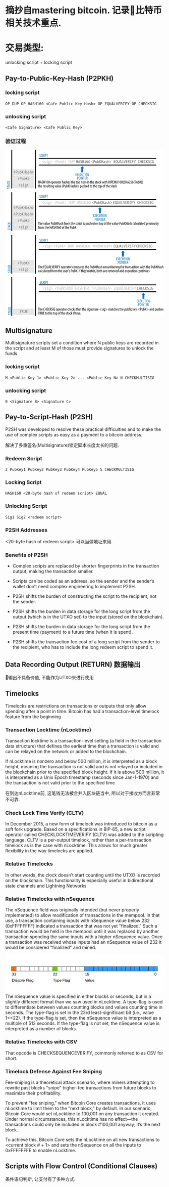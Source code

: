 # 摘抄自mastering bitcoin. 记录比特币相关技术重点.
# 交易类型:

unlocking script + locking script

## Pay-to-Public-Key-Hash (P2PKH)
### locking script
```
OP_DUP OP_HASH160 <Cafe Public Key Hash> OP_EQUALVERIFY OP_CHECKSIG
```
### unlocking script
```
<Cafe Signature> <Cafe Public Key>
```
### 验证过程
![](img/2017-07-20-18-48-15.png)


## Multisignature
Multisignature scripts set a condition where N public keys are recorded in the script and at least M of those must provide signatures to unlock the funds
### locking script
```
M <Public Key 1> <Public Key 2> ... <Public Key N> N CHECKMULTISIG
```
### unlocking script
```
0 <Signature B> <Signature C>
```

## Pay-to-Script-Hash (P2SH)
P2SH was developed to resolve these practical difficulties and to make the use of complex scripts as easy as a payment to a bitcoin address.

解决了多重签名(Multisignature)锁定脚本长度太长的问题.
### Redeem Script
```
2 PubKey1 PubKey2 PubKey3 PubKey4 PubKey5 5 CHECKMULTISIG
```
### Locking Script
```
HASH160 <20-byte hash of redeem script> EQUAL
```
### Unlocking Script
```
Sig1 Sig2 <redeem script>
```
### P2SH Addresses
<20-byte hash of redeem script>  可以当做地址来用.

### Benefits of P2SH
- Complex scripts are replaced by shorter fingerprints in the transaction output, making the transaction smaller.

- Scripts can be coded as an address, so the sender and the sender’s wallet don’t need complex engineering to implement P2SH.

- P2SH shifts the burden of constructing the script to the recipient, not the sender.

- P2SH shifts the burden in data storage for the long script from the output (which is in the UTXO set) to the input (stored on the blockchain).

- P2SH shifts the burden in data storage for the long script from the present time (payment) to a future time (when it is spent).

- P2SH shifts the transaction fee cost of a long script from the sender to the recipient, who has to include the long redeem script to spend it.


## Data Recording Output (RETURN) 数据输出
输出不具备价值, 不能作为UTXO来进行使用

## Timelocks
Timelocks are restrictions on transactions or outputs that only allow spending after a point in time. Bitcoin has had a transaction-level timelock feature from the beginning

### Transaction Locktime (nLocktime)

Transaction locktime is a transaction-level setting (a field in the transaction data structure) that defines the earliest time that a transaction is valid and can be relayed on the network or added to the blockchain.

If nLocktime is nonzero and below 500 million, it is interpreted as a block height, meaning the transaction is not valid and is not relayed or included in the blockchain prior to the specified block height. If it is above 500 million, it is interpreted as a Unix Epoch timestamp (seconds since Jan-1-1970) and the transaction is not valid prior to the specified time

在到达nLocktime前, 这笔钱无法被合并入区块链当中, 所以对于接收方而言非常不可靠.

### Check Lock Time Verify (CLTV)
In December 2015, a new form of timelock was introduced to bitcoin as a soft fork upgrade. Based on a specifications in BIP-65, a new script operator called CHECKLOCKTIMEVERIFY (CLTV) was added to the scripting language. CLTV is a per-output timelock, rather than a per-transaction timelock as is the case with nLocktime. This allows for much greater flexibility in the way timelocks are applied.

### Relative Timelocks
In other words, the clock doesn’t start counting until the UTXO is recorded on the blockchain. This functionality is especially useful in bidirectional state channels and Lightning Networks

### Relative Timelocks with nSequence
The nSequence field was originally intended (but never properly implemented) to allow modification of transactions in the mempool. In that use, a transaction containing inputs with nSequence value below 232 (0xFFFFFFFF) indicated a transaction that was not yet "finalized." Such a transaction would be held in the mempool until it was replaced by another transaction spending the same inputs with a higher nSequence value. Once a transaction was received whose inputs had an nSequence value of 232 it would be considered "finalized" and mined.

![](img/2017-07-21-23-36-09.png)
The nSequence value is specified in either blocks or seconds, but in a slightly different format than we saw used in nLocktime. A type-flag is used to differentiate between values counting blocks and values counting time in seconds. The type-flag is set in the 23rd least-significant bit (i.e., value 1<<22). If the type-flag is set, then the nSequence value is interpreted as a multiple of 512 seconds. If the type-flag is not set, the nSequence value is interpreted as a number of blocks.

### Relative Timelocks with CSV 
That opcode is CHECKSEQUENCEVERIFY, commonly referred to as CSV for short.

### Timelock Defense Against Fee Sniping
Fee-sniping is a theoretical attack scenario, where miners attempting to rewrite past blocks "snipe" higher-fee transactions from future blocks to maximize their profitability.

To prevent "fee sniping," when Bitcoin Core creates transactions, it uses nLocktime to limit them to the "next block," by default. In our scenario, Bitcoin Core would set nLocktime to 100,001 on any transaction it created. Under normal circumstances, this nLocktime has no effect—the transactions could only be included in block #100,001 anyway; it’s the next block.

To achieve this, Bitcoin Core sets the nLocktime on all new transactions to <current block # + 1> and sets the nSequence on all the inputs to 0xFFFFFFFE to enable nLocktime.


## Scripts with Flow Control (Conditional Clauses)
条件语句判断, 让支付有了多种方式.



